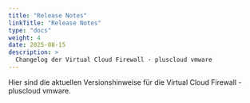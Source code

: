```yaml
---
title: "Release Notes"
linkTitle: "Release Notes"
type: "docs"
weight: 4
date: 2025-08-15
description: >
  Changelog der Virtual Cloud Firewall - pluscloud vmware
---
```


Hier sind die aktuellen Versionshinweise für die Virtual Cloud Firewall - pluscloud vmware.
